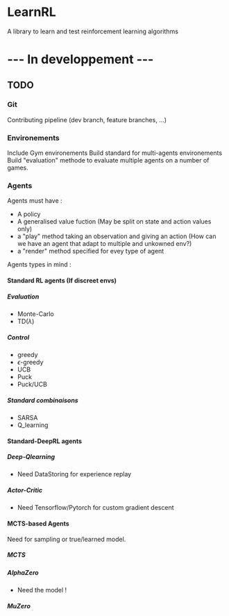# LearnRL
A library to learn and test reinforcement learning algorithms

# --- In developpement ---

## TODO

### Git
Contributing pipeline (dev branch, feature branches, ...)

### Environements
Include Gym environements
Build standard for multi-agents environements
Build "evaluation" methode to evaluate multiple agents on a number of games.

### Agents
Agents must have :
- A policy
- A generalised value fuction (May be split on state and action values only)
- a "play" method taking an observation and giving an action (How can we have an agent that adapt to multiple and unkowned env?)
- a "render" method specified for evey type of agent

Agents types in mind :
#### Standard RL agents (If discreet envs)
##### Evaluation
- Monte-Carlo
- TD($\lambda$)

##### Control
- greedy
- $\epsilon$-greedy
- UCB
- Puck
- Puck/UCB

##### Standard combinaisons
- SARSA
- Q_learning

#### Standard-DeepRL agents

##### Deep-Qlearning
- Need DataStoring for experience replay

##### Actor-Critic
- Need Tensorflow/Pytorch for custom gradient descent

#### MCTS-based Agents
Need for sampling or true/learned model.

##### MCTS

##### AlphaZero
- Need the model !

##### MuZero
